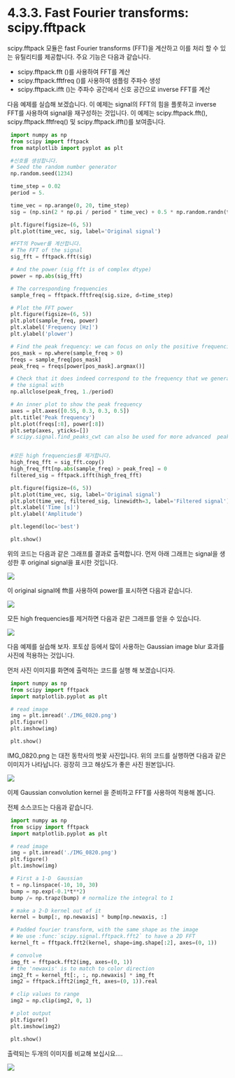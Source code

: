 # 4.3.3. Fast Fourier transforms: scipy.fftpack

scipy.fftpack 모듈은 fast Fourier transforms (FFT)을 계산하고 이를 처리 할 수 있는 유틸리티를 제공합니다. 주요 기능은 다음과 같습니다.

* scipy.fftpack.fft ()를 사용하여 FFT를 계산
* scipy.fftpack.fftfreq ()를 사용하여 샘플링 주파수 생성
* scipy.fftpack.ifft ()는 주파수 공간에서 신호 공간으로 inverse FFT를 계산

다음 예제를 실습해 보겠습니다. 이 예제는 signal의 FFT의 힘을 플롯하고 inverse FFT를 사용하여 signal을 재구성하는 것입니다. 이 예제는 scipy.fftpack.fft(), scipy.fftpack.fftfreq() 및 scipy.fftpack.ifft()를 보여줍니다.

```python
 import numpy as np
 from scipy import fftpack
 from matplotlib import pyplot as plt

 #신호를 생성합니다.
 # Seed the random number generator
 np.random.seed(1234)

 time_step = 0.02
 period = 5.

 time_vec = np.arange(0, 20, time_step)
 sig = (np.sin(2 * np.pi / period * time_vec) + 0.5 * np.random.randn(time_vec.size))

 plt.figure(figsize=(6, 5))
 plt.plot(time_vec, sig, label='Original signal')

 #FFT의 Power를 계산합니다.
 # The FFT of the signal
 sig_fft = fftpack.fft(sig)

 # And the power (sig_fft is of complex dtype)
 power = np.abs(sig_fft)

 # The corresponding frequencies
 sample_freq = fftpack.fftfreq(sig.size, d=time_step)

 # Plot the FFT power
 plt.figure(figsize=(6, 5))
 plt.plot(sample_freq, power)
 plt.xlabel('Frequency [Hz]')
 plt.ylabel('plower')

 # Find the peak frequency: we can focus on only the positive frequencies
 pos_mask = np.where(sample_freq > 0)
 freqs = sample_freq[pos_mask]
 peak_freq = freqs[power[pos_mask].argmax()]

 # Check that it does indeed correspond to the frequency that we generate
 # the signal with
 np.allclose(peak_freq, 1./period)

 # An inner plot to show the peak frequency
 axes = plt.axes([0.55, 0.3, 0.3, 0.5])
 plt.title('Peak frequency')
 plt.plot(freqs[:8], power[:8])
 plt.setp(axes, yticks=[])
 # scipy.signal.find_peaks_cwt can also be used for more advanced  peak detection


 #모든 high frequencies를 제거합니다.
 high_freq_fft = sig_fft.copy()
 high_freq_fft[np.abs(sample_freq) > peak_freq] = 0
 filtered_sig = fftpack.ifft(high_freq_fft)

 plt.figure(figsize=(6, 5))
 plt.plot(time_vec, sig, label='Original signal')
 plt.plot(time_vec, filtered_sig, linewidth=3, label='Filtered signal')
 plt.xlabel('Time [s]')
 plt.ylabel('Amplitude')

 plt.legend(loc='best')

 plt.show()
```

위의 코드는 다음과 같은 그래프를 결과로 출력합니다. 먼저 아래 그래프는 signal을 생성한 후 original signal을 표시한 것입니다.

![](../../.gitbook/assets/31531.png)

이 original signal에 fft를 사용하여 power를 표시하면 다음과 같습니다.

![](../../.gitbook/assets/31532.png)

모든 high frequencies를 제거하면 다음과 같은 그래프를 얻을 수 있습니다.

![](../../.gitbook/assets/31533.png)

다음 예제를 실습해 보자. 포토샵 등에서 많이 사용하는 Gaussian image blur 효과를 사진에 적용하는 것입니다.

먼저 사진 이미지를 화면에 출력하는 코드를 실행 해 보겠습니다자.

```python
 import numpy as np
 from scipy import fftpack
 import matplotlib.pyplot as plt

 # read image
 img = plt.imread('./IMG_0820.png')
 plt.figure()
 plt.imshow(img)

 plt.show()
```

IMG\_0820.png 는 대전 동학사의 벗꽃 사진입니다. 위의 코드를 실행하면 다음과 같은 이미지가 나타납니다. 굉장히 크고 해상도가 좋은 사진 원본입니다.

![](../../.gitbook/assets/31534.png)

이제 Gaussian convolution kernel 을 준비하고 FFT를 사용하여 적용해 봅니다.

전체 소스코드는 다음과 같습니다.

```python
 import numpy as np
 from scipy import fftpack
 import matplotlib.pyplot as plt

 # read image
 img = plt.imread('./IMG_0820.png')
 plt.figure()
 plt.imshow(img)

 # First a 1-D  Gaussian
 t = np.linspace(-10, 10, 30)
 bump = np.exp(-0.1*t**2)
 bump /= np.trapz(bump) # normalize the integral to 1

 # make a 2-D kernel out of it
 kernel = bump[:, np.newaxis] * bump[np.newaxis, :]

 # Padded fourier transform, with the same shape as the image
 # We use :func:`scipy.signal.fftpack.fft2` to have a 2D FFT
 kernel_ft = fftpack.fft2(kernel, shape=img.shape[:2], axes=(0, 1))

 # convolve
 img_ft = fftpack.fft2(img, axes=(0, 1))
 # the 'newaxis' is to match to color direction
 img2_ft = kernel_ft[:, :, np.newaxis] * img_ft
 img2 = fftpack.ifft2(img2_ft, axes=(0, 1)).real

 # clip values to range
 img2 = np.clip(img2, 0, 1)

 # plot output
 plt.figure()
 plt.imshow(img2)

 plt.show()
```

출력되는 두개의 이미지를 비교해 보십시요….

![](../../.gitbook/assets/31535.png)
